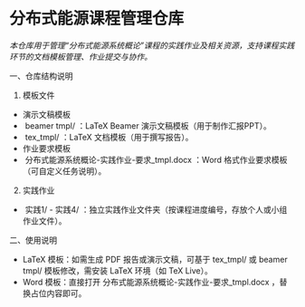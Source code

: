 # 分布式能源课程管理仓库
 
*本仓库用于管理“分布式能源系统概论”课程的实践作业及相关资源，支持课程实践环节的文档模板管理、作业提交与协作。*
 
一、仓库结构说明
 
1. 模板文件
 
- 演示文稿模板
-  beamer tmpl/ ：LaTeX Beamer 演示文稿模板（用于制作汇报PPT）。
-  tex_tmpl/ ：LaTeX 文档模板（用于撰写报告）。
- 作业要求模板
-  分布式能源系统概论-实践作业-要求_tmpl.docx ：Word 格式作业要求模板（可自定义任务说明）。
 
2. 实践作业
 
-  实践1/ - 实践4/ ：独立实践作业文件夹（按课程进度编号，存放个人或小组作业文件）。

二、使用说明
 
- LaTeX 模板：如需生成 PDF 报告或演示文稿，可基于 tex_tmpl/ 或 beamer tmpl/ 模板修改，需安装 LaTeX 环境（如 TeX Live）。
- Word 模板：直接打开 分布式能源系统概论-实践作业-要求_tmpl.docx ，替换占位内容即可。
 
